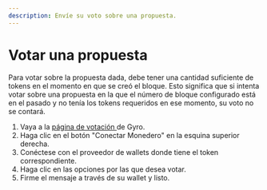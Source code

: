 ```yaml
---
description: Envíe su voto sobre una propuesta.
---
```


# Votar una propuesta



Para votar sobre la propuesta dada, debe tener una cantidad suficiente de tokens en el momento en que se creó el bloque. Esto significa que si intenta votar sobre una propuesta en la que el número de bloque configurado está en el pasado y no tenía los tokens requeridos en ese momento, su voto no se contará.

1. Vaya a la  [página de votación ](https://vote.gyro.money)de Gyro.
2. Haga clic en el botón "Conectar Monedero" en la esquina superior derecha.
3. Conéctese con el proveedor de wallets donde tiene el token correspondiente.
4. Haga clic en las opciones por las que desea votar.
5. Firme el mensaje a través de su wallet y listo.
